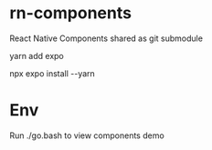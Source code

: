 # rn-components

React Native Components shared as git submodule

yarn add expo

npx expo install --yarn

# Env

Run ./go.bash to view components demo
